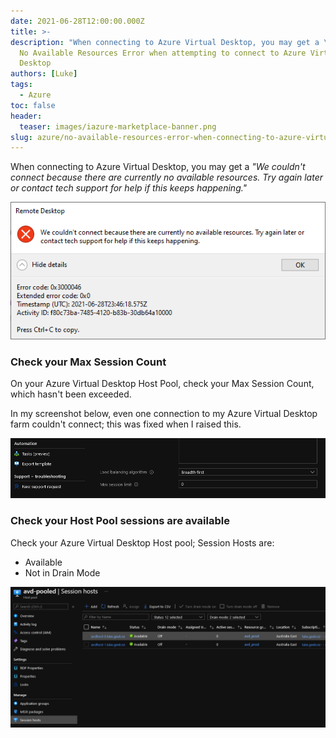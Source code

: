 ```yaml
---
date: 2021-06-28T12:00:00.000Z
title: >-
description: "When connecting to Azure Virtual Desktop, you may get a \\\"We couldn't connect because there are currently no available resources. Try again later or cont..."
  No Available Resources Error when attempting to connect to Azure Virtual
  Desktop
authors: [Luke]
tags:
  - Azure
toc: false
header:
  teaser: images/iazure-marketplace-banner.png
slug: azure/no-available-resources-error-when-connecting-to-azure-virtual-desktop
---
```

When connecting to Azure Virtual Desktop, you may get a _"We couldn't connect because there are currently no available resources. Try again later or contact tech support for help if this keeps happening."_

![We couldn't connect because there are currently no available resources.](/uploads/noresourcesavd.png "We couldn't connect because there are currently no available resources.")

### Check your Max Session Count

On your Azure Virtual Desktop Host Pool, check your Max Session Count, which hasn't been exceeded. 

In my screenshot below, even one connection to my Azure Virtual Desktop farm couldn't connect; this was fixed when I raised this.

![Host Pool - Max Session Count](/uploads/maxsessionlimitavd.png "Host Pool - Max Session Count")

### Check your Host Pool sessions are available

Check your Azure Virtual Desktop Host pool; Session Hosts are: 

* Available
* Not in Drain Mode

![Host Pool - Host Pool Status](/uploads/avd_sessionhots.png "Host Pool - Host Pool Status")
